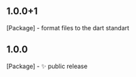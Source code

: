 ## 1.0.0+1
[Package] - format files to the dart standart

## 1.0.0
[Package] - :sparkles: public release

